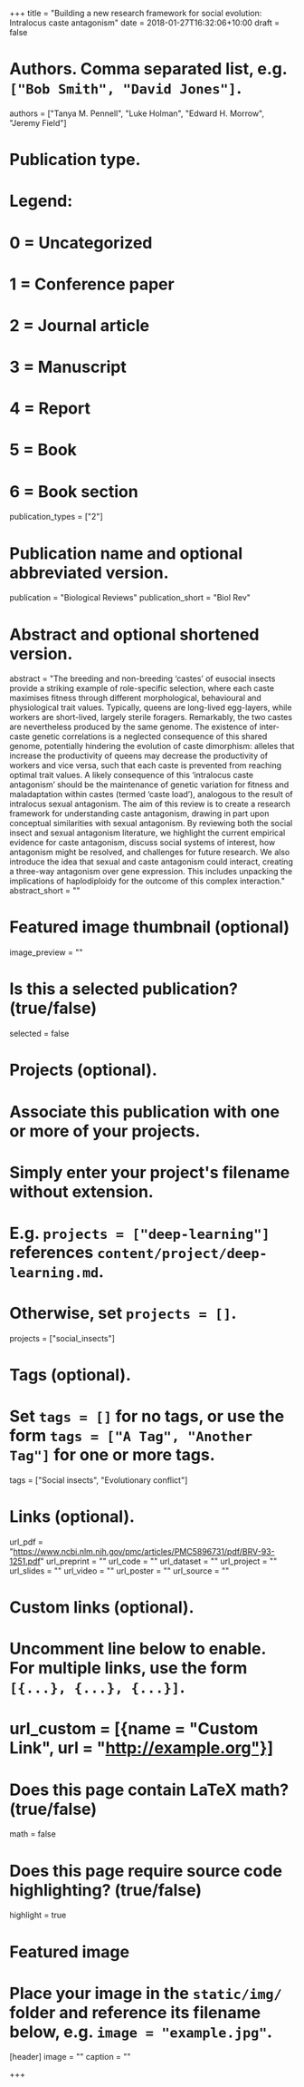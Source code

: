 +++
title = "Building a new research framework for social evolution: Intralocus caste antagonism"
date = 2018-01-27T16:32:06+10:00
draft = false

# Authors. Comma separated list, e.g. `["Bob Smith", "David Jones"]`.
authors = ["Tanya M. Pennell", "Luke Holman", "Edward H. Morrow", "Jeremy Field"]

# Publication type.
# Legend:
# 0 = Uncategorized
# 1 = Conference paper
# 2 = Journal article
# 3 = Manuscript
# 4 = Report
# 5 = Book
# 6 = Book section
publication_types = ["2"]

# Publication name and optional abbreviated version.
publication = "Biological Reviews"
publication_short = "Biol Rev"

# Abstract and optional shortened version.
abstract = "The breeding and non-breeding ‘castes’ of eusocial insects provide a striking example of role-specific selection, where each caste maximises fitness through different morphological, behavioural and physiological trait values. Typically, queens are long-lived egg-layers, while workers are short-lived, largely sterile foragers. Remarkably, the two castes are nevertheless produced by the same genome. The existence of inter-caste genetic correlations is a neglected consequence of this shared genome, potentially hindering the evolution of caste dimorphism: alleles that increase the productivity of queens may decrease the productivity of workers and vice versa, such that each caste is prevented from reaching optimal trait values. A likely consequence of this ‘intralocus caste antagonism’ should be the maintenance of genetic variation for fitness and maladaptation within castes (termed ‘caste load’), analogous to the result of intralocus sexual antagonism. The aim of this review is to create a research framework for understanding caste antagonism, drawing in part upon conceptual similarities with sexual antagonism. By reviewing both the social insect and sexual antagonism literature, we highlight the current empirical evidence for caste antagonism, discuss social systems of interest, how antagonism might be resolved, and challenges for future research. We also introduce the idea that sexual and caste antagonism could interact, creating a three-way antagonism over gene expression. This includes unpacking the implications of haplodiploidy for the outcome of this complex interaction."
abstract_short = ""

# Featured image thumbnail (optional)
image_preview = ""

# Is this a selected publication? (true/false)
selected = false

# Projects (optional).
#   Associate this publication with one or more of your projects.
#   Simply enter your project's filename without extension.
#   E.g. `projects = ["deep-learning"]` references `content/project/deep-learning.md`.
#   Otherwise, set `projects = []`.
projects = ["social_insects"]

# Tags (optional).
#   Set `tags = []` for no tags, or use the form `tags = ["A Tag", "Another Tag"]` for one or more tags.
tags = ["Social insects", "Evolutionary conflict"]

# Links (optional).
url_pdf = "https://www.ncbi.nlm.nih.gov/pmc/articles/PMC5896731/pdf/BRV-93-1251.pdf"
url_preprint = ""
url_code = ""
url_dataset = ""
url_project = ""
url_slides = ""
url_video = ""
url_poster = ""
url_source = ""

# Custom links (optional).
#   Uncomment line below to enable. For multiple links, use the form `[{...}, {...}, {...}]`.
# url_custom = [{name = "Custom Link", url = "http://example.org"}]

# Does this page contain LaTeX math? (true/false)
math = false

# Does this page require source code highlighting? (true/false)
highlight = true

# Featured image
# Place your image in the `static/img/` folder and reference its filename below, e.g. `image = "example.jpg"`.
[header]
image = ""
caption = ""

+++
